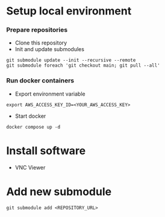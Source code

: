 # Setup local environment
### Prepare repositories
- Clone this repository
- Init and update submodules
```
git submodule update --init --recursive --remote
git submodule foreach 'git checkout main; git pull --all'
```
### Run docker containers
- Export environment variable
```
export AWS_ACCESS_KEY_ID=<YOUR_AWS_ACCESS_KEY>
```
- Start docker
```
docker compose up -d
```

# Install software
 - VNC Viewer
# Add new submodule
```
git submodule add <REPOSITORY_URL>
```